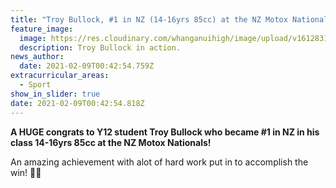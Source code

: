 ```yaml
---
title: "Troy Bullock, #1 in NZ (14-16yrs 85cc) at the NZ Motox Nationals 2021!"
feature_image:
  image: https://res.cloudinary.com/whanganuihigh/image/upload/v1612831397/News/Troy-Bullock-who-became-_1-in-NZ-in-his-class-14-16yrs-85cc-at-the-NZ-Motox-Nationals.jpg
  description: Troy Bullock in action.
news_author:
  date: 2021-02-09T00:42:54.759Z
extracurricular_areas:
  - Sport
show_in_slider: true
date: 2021-02-09T00:42:54.818Z
---
```

**A HUGE congrats to Y12 student Troy Bullock who became #1 in NZ in his class 14-16yrs 85cc at the NZ Motox Nationals!** 

An amazing achievement with alot of hard work put in to accomplish the win! 💚💛